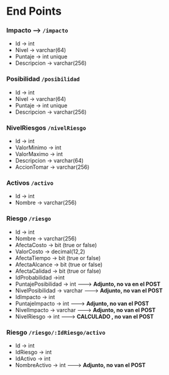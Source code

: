 # End Points

### Impacto -->  `/impacto`
* Id -> int
* Nivel -> varchar(64)
* Puntaje -> int unique
* Descripcion -> varchar(256)

### Posibilidad `/posibilidad`
* Id -> int
* Nivel -> varchar(64)
* Puntaje -> int unique
* Descripcion -> varchar(256)

### NivelRiesgos `/nivelRiesgo`
* Id -> int
* ValorMinimo -> int
* ValorMaximo -> int 
* Descripcion -> varchar(64)
* AccionTomar -> varchar(256)


### Activos `/activo`
* Id -> int
* Nombre -> varchar(256)

### Riesgo `/riesgo`
* Id -> int
* Nombre -> varchar(256)
* AfectaCosto -> bit (true or false) 
* ValorCosto -> decimal(12,2)
* AfectaTiempo -> bit (true or false)
* AfectaAlcance -> bit (true or false)
* AfectaCalidad -> bit (true or false)
* IdProbabilidad ->int
* PuntajePosibilidad -> int ---> **Adjunto, no va en el POST**
* NivelPosibilidad -> varchar  ---> **Adjunto, no van el POST**
* IdImpacto -> int
* PuntajeImpacto -> int ---> **Adjunto, no van el POST**
* NivelImpacto -> varchar  ---> **Adjunto, no van el POST**
* NivelRiesgo -> int  ---> **CALCULADO , no van el POST**


### Riesgo `/riesgo/:IdRiesgo/activo`
* Id -> int
* IdRiesgo -> int
* IdActivo -> int
* NombreActivo -> int  ---> **Adjunto, no van el POST**

